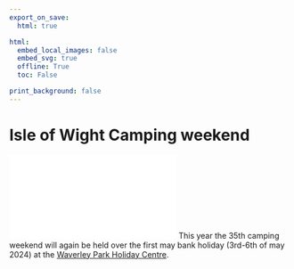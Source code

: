 ```yaml
---
export_on_save:
  html: true

html:
  embed_local_images: false
  embed_svg: true
  offline: True
  toc: False

print_background: false
---
```


# Isle of Wight Camping weekend
![menubar](/dev/menubar.md)
This year the 35th camping weekend will again be held over the first may bank holiday (3rd-6th of may 2024) at the [Waverley Park Holiday Centre](https://www.waverleypark.co.uk/).

